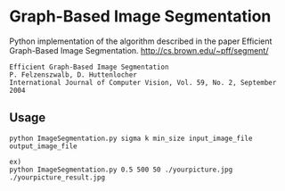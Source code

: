 Graph-Based Image Segmentation
==============================

Python implementation of the algorithm described in the paper Efficient Graph-Based Image Segmentation.
http://cs.brown.edu/~pff/segment/

    Efficient Graph-Based Image Segmentation
    P. Felzenszwalb, D. Huttenlocher
    International Journal of Computer Vision, Vol. 59, No. 2, September 2004

Usage
-----

    python ImageSegmentation.py sigma k min_size input_image_file output_image_file
    
    ex)
    python ImageSegmentation.py 0.5 500 50 ./yourpicture.jpg ./yourpicture_result.jpg
